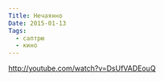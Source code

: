 ```yaml
---
Title: Нечаянно
Date: 2015-01-13
Tags:
  - саптрю
  - кино
---
```


http://youtube.com/watch?v=DsUfVADEouQ
